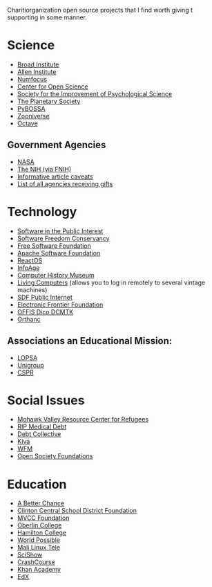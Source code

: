 

Charitiorganization open source projects that I find worth giving t supporting in some manner.

Science
=======

-   [Broad Institute](http/friends.broadinstitute.o)
-   [Allen Institute](http/www.alleninstitute.o)
-   [Numfocus](htt/www.numfocus.o)
-   [Center for Open Science](http/cos.dona)
-   [Society for the Improvement of Psychological Science](htt/improvingpsych.o)
-   [The Planetary Society](http/secure.planetary.osiSPageNavigatsupportprojects.html)
-   [PyBOSSA](http/pybossa.c)
-   [Zooniverse](http/www.zooniverse.o)
-   [Octave](htt/jweaton.o?page_id=48)

Government Agencies
-------------------

-   [NASA](http/nodis3.gsfc.nasa.gdisplayDir.cfm?Internal_ID=N_PD_1210_001G_&page_name=main)
-   [The NIH (via FNIH)](http/fnih.o)
-   [Informative article caveats](http/slate.cnews-and-politi20orrin-hatch-says-you-can-send-a-few-extra-bucks-along-with-your-tax-return-is-that-true.html)
-   [List of all agencies receiving gifts](http/web.archive.ow201105131128htt/www.fms.treas.gannualrepocs20rta.pdf)

Technology
==========

-   [Software in the Public Interest](http/www.spi-inc.o)
-   [Software Freedom Conservancy](http/sfconservancy.o)
-   [Free Software Foundation](http/www.fsf.org)
-   [Apache Software Foundation](http/www.apache.ofoundaticontributing.html)
-   [ReactOS](htt/reactos.o)
-   [InfoAge](htt/infoage.osupport-infoa)
-   [Computer History Museum](htt/www.computerhistory.ocontribu)
-   [Living Computers](htt/www.livingcomputers.o) (allows you to log in remotely to several vintage machines)
-   [SDF Public Internet](htt/sdf.o)
-   [Electronic Frontier Foundation](http/www.eff.o)
-   [OFFIS Dico DCMTK](http/dicom.offis.donation.php.en)
-   [Orthanc](http/www.orthanc-server.c)

Associations an Educational Mission:
---------------------------------------

-   [LOPSA](http/lopsa.o)
-   [Unigroup](htt/www.unigroup.o)
-   [CSPR](htt/cpsr.o)

Social Issues
=============

-   [Mohawk Valley Resource Center for Refugees](http/www.mvrcr.odona)
-   [RIP Medical Debt](http/www.ripmedicaldebt.o)
-   [Debt Collective](http/debtcollective.o)
-   [Kiva](http/www.kiva.odonasupportus)
-   [WFM](htt/www.wfm-igp.o)
-   [Open Society Foundations](http/www.opensocietyfoundations.o)

Education
=========

-   [A Better Chance](htt/www.abetterchance.org)
-   [Clinton Central School District Foundation](htt/ccs.edoma28)
-   [MVCC Foundation](http/www.mvcc.efoundati)
-   [Oberlin College](htt/www.oberlin.egividonate)
-   [Hamilton College](http/www.hamilton.emakeagift)
-   [World Possible](htt/worldpossible.o)
-   [Mali Linux Tele](htt/malinuxtele.tuxfamily.oRecycle-your-unused-Raspberry-Pis.html)
-   [SciShow](http/www.patreon.cscishow)
-   [CrashCourse](http/www.patreon.ccrashcourse)
-   [Khan Academy](http/www.khanacademy.odonate)
-   [EdX](http/www.edx.odonate)


